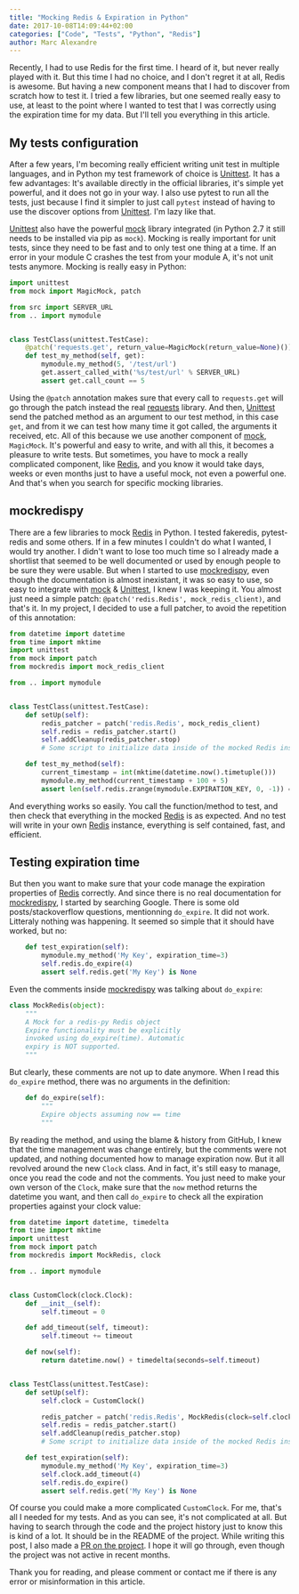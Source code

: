 ```yaml
---
title: "Mocking Redis & Expiration in Python"
date: 2017-10-08T14:09:44+02:00
categories: ["Code", "Tests", "Python", "Redis"]
author: Marc Alexandre
---
```


Recently, I had to use Redis for the first time. I heard of it, but never really played with it. But this time I had no choice, and I don't regret it at all, Redis is awesome. But having a new component means that I had to discover from scratch how to test it. I tried a few libraries, but one seemed really easy to use, at least to the point where I wanted to test that I was correctly using the expiration time for my data. But I'll tell you everything in this article.

<!-- more -->

## My tests configuration

After a few years, I'm becoming really efficient writing unit test in multiple languages, and in Python my test framework of choice is [Unittest]. It has a few advantages: It's available directly in the official libraries, it's simple yet powerful, and it does not go in your way. I also use pytest to run all the tests, just because I find it simpler to just call `pytest` instead of having to use the discover options from [Unittest]. I'm lazy like that.

[Unittest] also have the powerful [mock] library integrated (in Python 2.7 it still needs to be installed via pip as `mock`). Mocking is really important for unit tests, since they need to be fast and to only test one thing at a time. If an error in your module C crashes the test from your module A, it's not unit tests anymore. Mocking is really easy in Python:

```python
import unittest
from mock import MagicMock, patch

from src import SERVER_URL
from .. import mymodule


class TestClass(unittest.TestCase):
    @patch('requests.get', return_value=MagicMock(return_value=None)())
    def test_my_method(self, get):
        mymodule.my_method(5, '/test/url')
        get.assert_called_with('%s/test/url' % SERVER_URL)
        assert get.call_count == 5
```

Using the `@patch` annotation makes sure that every call to `requests.get` will go through the patch instead the real [requests] library. And then, [Unittest] send the patched method as an argument to our test method, in this case `get`, and from it we can test how many time it got called, the arguments it received, etc. All of this because we use another component of [mock], `MagicMock`. It's powerful and easy to write, and with all this, it becomes a pleasure to write tests. But sometimes, you have to mock a really complicated component, like [Redis], and you know it would take days, weeks or even months just to have a useful mock, not even a powerful one. And that's when you search for specific mocking libraries.

## mockredispy

There are a few libraries to mock [Redis] in Python. I tested fakeredis, pytest-redis and some others. If in a few minutes I couldn't do what I wanted, I would try another. I didn't want to lose too much time so I already made a shortlist that seemed to be well documented or used by enough people to be sure they were usable. But when I started to use [mockredispy], even though the documentation is almost inexistant, it was so easy to use, so easy to integrate with [mock] & [Unittest], I knew I was keeping it. You almost just need a simple patch: `@patch('redis.Redis', mock_redis_client)`, and that's it. In my project, I decided to use a full patcher, to avoid the repetition of this annotation:

```python
from datetime import datetime
from time import mktime
import unittest
from mock import patch
from mockredis import mock_redis_client

from .. import mymodule


class TestClass(unittest.TestCase):
    def setUp(self):
        redis_patcher = patch('redis.Redis', mock_redis_client)
        self.redis = redis_patcher.start()
        self.addCleanup(redis_patcher.stop)
        # Some script to initialize data inside of the mocked Redis instance available at self.redis

    def test_my_method(self):
        current_timestamp = int(mktime(datetime.now().timetuple()))
        mymodule.my_method(current_timestamp + 100 + 5)
        assert len(self.redis.zrange(mymodule.EXPIRATION_KEY, 0, -1)) == 4
```

And everything works so easily. You call the function/method to test, and then check that everything in the mocked [Redis] is as expected. And no test will write in your own [Redis] instance, everything is self contained, fast, and efficient.

## Testing expiration time

But then you want to make sure that your code manage the expiration properties of [Redis] correctly. And since there is no real documentation for [mockredispy], I started by searching Google. There is some old posts/stackoverflow questions, mentionning `do_expire`. It did not work. Litteraly nothing was happening. It seemed so simple that it should have worked, but no:

```python
    def test_expiration(self):
        mymodule.my_method('My Key', expiration_time=3)
        self.redis.do_expire(4)
        assert self.redis.get('My Key') is None
```

Even the comments inside [mockredispy] was talking about `do_expire`:

```python
class MockRedis(object):
    """
    A Mock for a redis-py Redis object
    Expire functionality must be explicitly
    invoked using do_expire(time). Automatic
    expiry is NOT supported.
    """
```

But clearly, these comments are not up to date anymore. When I read this `do_expire` method, there was no arguments in the definition:

```python
    def do_expire(self):
        """
        Expire objects assuming now == time
        """
```

By reading the method, and using the blame & history from GitHub, I knew that the time management was change entirely, but the comments were not updated, and nothing documented how to manage expiration now. But it all revolved around the new `Clock` class. And in fact, it's still easy to manage, once you read the code and not the comments. You just need to make your own verson of the `Clock`, make sure that the `now` method returns the datetime you want, and then call `do_expire` to check all the expiration properties against your clock value:

```python
from datetime import datetime, timedelta
from time import mktime
import unittest
from mock import patch
from mockredis import MockRedis, clock

from .. import mymodule


class CustomClock(clock.Clock):
    def __init__(self):
        self.timeout = 0

    def add_timeout(self, timeout):
        self.timeout += timeout

    def now(self):
        return datetime.now() + timedelta(seconds=self.timeout)


class TestClass(unittest.TestCase):
    def setUp(self):
        self.clock = CustomClock()

        redis_patcher = patch('redis.Redis', MockRedis(clock=self.clock))
        self.redis = redis_patcher.start()
        self.addCleanup(redis_patcher.stop)
        # Some script to initialize data inside of the mocked Redis instance available at self.redis

    def test_expiration(self):
        mymodule.my_method('My Key', expiration_time=3)
        self.clock.add_timeout(4)
        self.redis.do_expire()
        assert self.redis.get('My Key') is None
```

Of course you could make a more complicated `CustomClock`. For me, that's all I needed for my tests. And as you can see, it's not complicated at all. But having to search through the code and the project history just to know this is kind of a lot. It should be in the README of the project. While writing this post, I also made a [PR on the project](https://github.com/locationlabs/mockredis/pull/129). I hope it will go through, even though the project was not active in recent months.

Thank you for reading, and please comment or contact me if there is any error or misinformation in this article.


[mock]: https://docs.python.org/3/library/unittest.mock.html
[mockredispy]: https://github.com/locationlabs/mockredis
[Redis]: https://redis.io/
[requests]: http://docs.python-requests.org/en/master/
[Unittest]: https://docs.python.org/3/library/unittest.html
